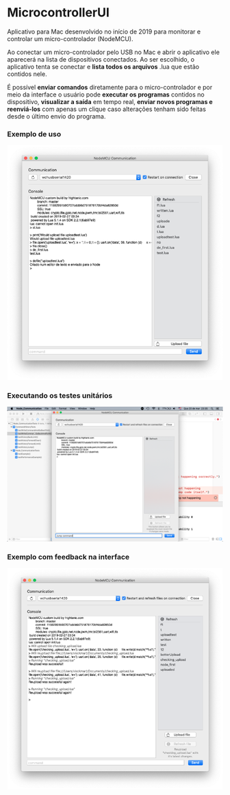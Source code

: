 # MicrocontrollerUI
Aplicativo para Mac desenvolvido no início de 2019 para monitorar e controlar um micro-controlador (NodeMCU).

Ao conectar um micro-controlador pelo USB no Mac e abrir o aplicativo ele aparecerá na lista de dispositivos conectados.
Ao ser escolhido, o aplicativo tenta se conectar e **lista todos os arquivos** .lua que estão contidos nele.

É possível **enviar comandos** diretamente para o micro-controlador e por meio da interface
o usuário pode **executar os programas** contidos no dispositivo, **visualizar a saída** em tempo real,
**enviar novos programas e reenviá-los** com apenas um clique caso alterações tenham sido feitas desde o último envio do programa.

### Exemplo de uso
![Exemplo 2](./screenshots/exemplo-execucao-2.png)
### Executando os testes unitários
![Executando os testes unitários](./screenshots/desenvolvimento-teste.png)
### Exemplo com feedback na interface
![Exemplo Recente](./screenshots/exemplo-execucao-recente.png)

